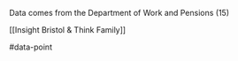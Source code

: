 Data comes from the Department of Work and Pensions (15)

[[Insight Bristol & Think Family]]

#data-point